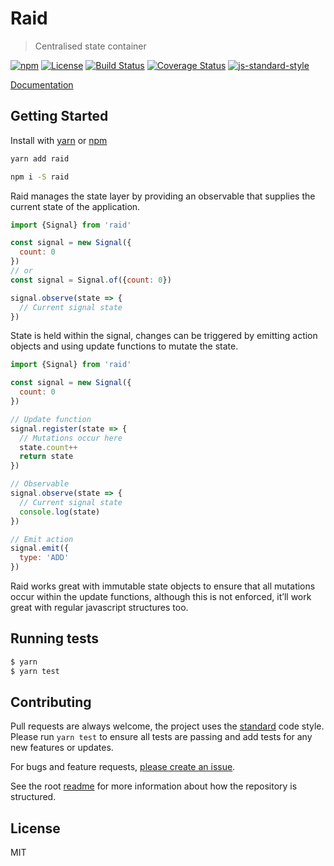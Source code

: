 
# Raid

> Centralised state container

[![npm](https://img.shields.io/npm/v/raid.svg?style=flat)](https://www.npmjs.com/package/raid)
[![License](https://img.shields.io/npm/l/raid.svg)](https://www.npmjs.com/package/raid)
[![Build Status](https://travis-ci.org/mattstyles/raid.svg?branch=master)](https://travis-ci.org/mattstyles/raid)
[![Coverage Status](https://coveralls.io/repos/mattstyles/raid/badge.svg?branch=master&service=github)](https://coveralls.io/github/mattstyles/raid?branch=master)
[![js-standard-style](https://img.shields.io/badge/code%20style-standard-brightgreen.svg)](http://standardjs.com/)

[Documentation](https://mattstyles.github.io/raid/)

## Getting Started

Install with [yarn](https://yarnpkg.com) or [npm](https://npmjs.com)

```sh
yarn add raid
```

```sh
npm i -S raid
```

Raid manages the state layer by providing an observable that supplies the current state of the application.

```js
import {Signal} from 'raid'

const signal = new Signal({
  count: 0
})
// or
const signal = Signal.of({count: 0})

signal.observe(state => {
  // Current signal state
})
```

State is held within the signal, changes can be triggered by emitting action objects and using update functions to mutate the state.

```js
import {Signal} from 'raid'

const signal = new Signal({
  count: 0
})

// Update function
signal.register(state => {
  // Mutations occur here
  state.count++
  return state
})

// Observable
signal.observe(state => {
  // Current signal state
  console.log(state)
})

// Emit action
signal.emit({
  type: 'ADD'
})
```

Raid works great with immutable state objects to ensure that all mutations occur within the update functions, although this is not enforced, it’ll work great with regular javascript structures too.

## Running tests

```sh
$ yarn
$ yarn test
```

## Contributing

Pull requests are always welcome, the project uses the [standard](http://standardjs.com) code style. Please run `yarn test` to ensure all tests are passing and add tests for any new features or updates.

For bugs and feature requests, [please create an issue](https://github.com/mattstyles/raid/issues).

See the root [readme](https://github.com/mattstyles/raid) for more information about how the repository is structured.

## License

MIT
